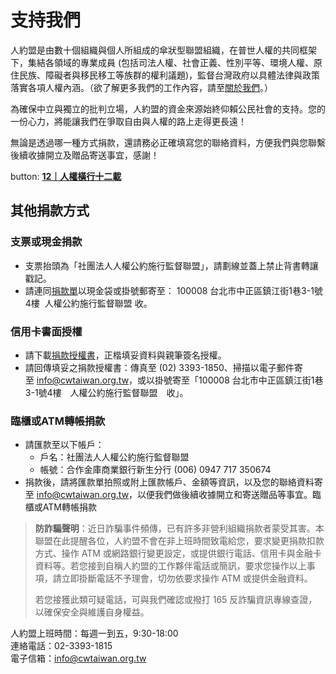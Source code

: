 # 支持我們

人約盟是由數十個組織與個人所組成的傘狀型聯盟組織，在普世人權的共同框架下，集結各領域的專業成員 (包括司法人權、社會正義、性別平等、環境人權、原住民族、障礙者與移民移工等族群的權利議題)，監督台灣政府以具體法律與政策落實各項人權內涵。（欲了解更多我們的工作內容，請至[關於我們](index.html@p=612.html)。）

為確保中立與獨立的批判立場，人約盟的資金來源始終仰賴公民社會的支持。您的一份心力，將能讓我們在爭取自由與人權的路上走得更長遠！

無論是透過哪一種方式捐款，還請務必正確填寫您的聯絡資料，方便我們與您聯繫後續收據開立及贈品寄送事宜，感謝！

button: **[12｜人權橫行十二載](https://neti.cc/d8DRpnq)**

## 其他捐款方式

### 支票或現金捐款

- 支票抬頭為「社團法人人權公約施行監督聯盟」，請劃線並蓋上禁止背書轉讓戳記。
- 請連同[捐款單](wp-content/uploads/2015/12/230511_人約盟紙本捐款單.pdf)以現金袋或掛號郵寄至： 100008 台北市中正區鎮江街1巷3-1號4樓  人權公約施行監督聯盟 收。

### 信用卡書面授權

- 請下載[捐款授權書](wp-content/uploads/2015/12/230511_人約盟紙本捐款單.pdf)，正楷填妥資料與親筆簽名授權。
- 請回傳填妥之捐款授權書：傳真至 (02) 3393-1850、掃描以電子郵件寄至 info@cwtaiwan.org.tw，或以掛號寄至「100008 台北市中正區鎮江街1巷3-1號4樓　人權公約施行監督聯盟　收」。

### 臨櫃或ATM轉帳捐款

- 請匯款至以下帳戶：
    - 戶名：社團法人人權公約施行監督聯盟
    - 帳號：合作金庫商業銀行新生分行 (006) 0947 717 350674
- 捐款後，請將匯款單拍照或附上匯款帳戶、金額等資訊，以及您的聯絡資料寄至 info@cwtaiwan.org.tw，以便我們做後續收據開立和寄送贈品等事宜。臨櫃或ATM轉帳捐款

> **防詐騙聲明**：近日詐騙事件頻傳，已有許多非營利組織捐款者蒙受其害。本聯盟在此提醒各位，人約盟不會在非上班時間致電給您，要求變更捐款扣款方式、操作 ATM 或網路銀行變更設定，或提供銀行電話、信用卡與金融卡資料等。若您接到自稱人約盟的工作夥伴電話或簡訊，要求您操作以上事項，請立即掛斷電話不予理會，切勿依要求操作 ATM 或提供金融資料。
> 
> 若您接獲此類可疑電話，可與我們確認或撥打 165 反詐騙資訊專線查證，以確保安全與維護自身權益。

人約盟上班時間：每週一到五，9:30-18:00  
連絡電話：02-3393-1815  
電子信箱：info@cwtaiwan.org.tw
